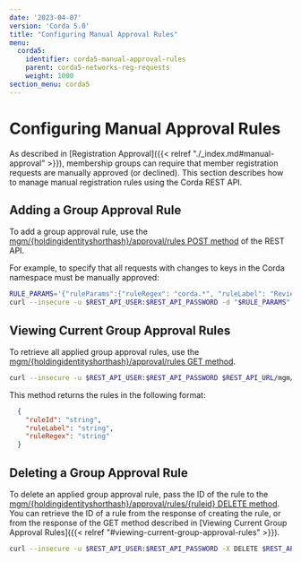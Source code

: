 ```yaml
---
date: '2023-04-07'
version: 'Corda 5.0'
title: "Configuring Manual Approval Rules"
menu:
  corda5:
    identifier: corda5-manual-approval-rules
    parent: corda5-networks-reg-requests
    weight: 1000
section_menu: corda5
---
```

# Configuring Manual Approval Rules
As described in [Registration Approval]({{< relref "./_index.md#manual-approval" >}}), membership groups can require that member registration requests are manually approved (or declined). This section describes how to manage manual registration rules using the Corda REST API.
## Adding a Group Approval Rule

To add a group approval rule, use the [mgm/{holdingidentityshorthash}/approval/rules POST method](../../../rest-api/C5_OpenAPI.html#tag/MGM-API/operation/post_mgm__holdingidentityshorthash__approval_rules) of the REST API.

For example, to specify that all requests with changes to keys in the Corda namespace must be manually approved:

```bash
RULE_PARAMS='{"ruleParams":{"ruleRegex": "corda.*", "ruleLabel": "Review all changes to keys in the Corda namespace"}}'
curl --insecure -u $REST_API_USER:$REST_API_PASSWORD -d "$RULE_PARAMS" $REST_API_URL/mgm/$MGM_HOLDING_ID/approval/rules
```

## Viewing Current Group Approval Rules

To retrieve all applied group approval rules, use the [mgm/{holdingidentityshorthash}/approval/rules GET method](../../../rest-api/C5_OpenAPI.html#tag/MGM-API/operation/get_mgm__holdingidentityshorthash__approval_rules).

```bash
curl --insecure -u $REST_API_USER:$REST_API_PASSWORD $REST_API_URL/mgm/$MGM_HOLDING_ID/approval/rules
```

This method returns the rules in the following format:
```JSON
  {
    "ruleId": "string",
    "ruleLabel": "string",
    "ruleRegex": "string"
  }
```

## Deleting a Group Approval Rule

To delete an applied group approval rule, pass the ID of the rule to the [mgm/{holdingidentityshorthash}/approval/rules/{ruleid} DELETE method](../../../rest-api/C5_OpenAPI.html#tag/MGM-API/operation/delete_mgm__holdingidentityshorthash__approval_rules__ruleid_). You can retrieve the ID of a rule from the response of creating the rule, or from the response of the GET method described in [Viewing Current Group Approval Rules]({{< relref "#viewing-current-group-approval-rules" >}}).

```bash
curl --insecure -u $REST_API_USER:$REST_API_PASSWORD -X DELETE $REST_API_URL/mgm/$MGM_HOLDING_ID/approval/rules/<RULE_ID>
```

